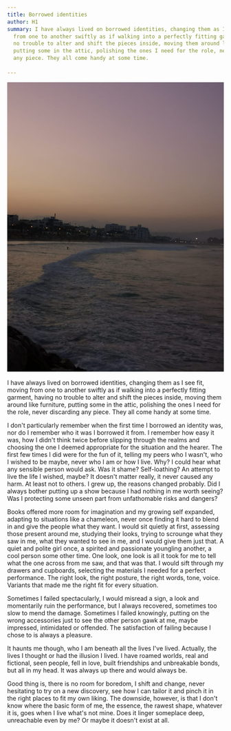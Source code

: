 ```yaml
---
title: Borrowed identities
author: H1
summary: I have always lived on borrowed identities, changing them as I see fit, moving
  from one to another swiftly as if walking into a perfectly fitting garment, having
  no trouble to alter and shift the pieces inside, moving them around like furniture,
  putting some in the attic, polishing the ones I need for the role, never discarding
  any piece. They all come handy at some time.

---
```


![](/uploads/IMG-20191114-WA0010.jpg)

I have always lived on borrowed identities, changing them as I see fit, moving from one to another swiftly as if walking into a perfectly fitting garment, having no trouble to alter and shift the pieces inside, moving them around like furniture, putting some in the attic, polishing the ones I need for the role, never discarding any piece. They all come handy at some time.

I don't particularly remember when the first time I borrowed an identity was, nor do I remember who it was I borrowed it from. I remember how easy it was, how I didn't think twice before slipping through the realms and choosing the one I deemed appropriate for the situation and the hearer. The first few times I did were for the fun of it, telling my peers who I wasn't, who I wished to be maybe, never who I am or how I live. Why? I could hear what any sensible person would ask. Was it shame? Self-loathing? An attempt to live the life I wished, maybe? It doesn't matter really, it never caused any harm. At least not to others. I grew up, the reasons changed probably. Did I always bother putting up a show because I had nothing in me worth seeing? Was I protecting some unseen part from unfathomable risks and dangers?

Books offered more room for imagination and my growing self expanded, adapting to situations like a chameleon, never once finding it hard to blend in and give the people what they want. I would sit quietly at first, assessing those present around me, studying their looks, trying to scrounge what they saw in me, what they wanted to see in me, and I would give them just that. A quiet and polite girl once, a spirited and passionate youngling another, a cool person some other time. One look, one look is all it took for me to tell what the one across from me saw, and that was that. I would sift through my drawers and cupboards, selecting the materials I needed for a perfect performance. The right look, the right posture, the right words, tone, voice. Variants that made me the right fit for every situation.

Sometimes I failed spectacularly, I would misread a sign, a look and momentarily ruin the performance, but I always recovered, sometimes too slow to mend the damage. Sometimes I failed knowingly, putting on the wrong accessories just to see the other person gawk at me, maybe impressed, intimidated or offended. The satisfaction of failing because I chose to is always a pleasure.

It haunts me though, who I am beneath all the lives I've lived. Actually, the lives I thought or had the illusion I lived. I have roamed worlds, real and fictional, seen people, fell in love, built friendships and unbreakable bonds, but all in my head. It was always up there and would always be.

Good thing is, there is no room for boredom, I shift and change, never hesitating to try on a new discovery, see how I can tailor it and pinch it in the right places to fit my own liking. The downside, however, is that I don't know where the basic form of me, the essence, the rawest shape, whatever it is, goes when I live what's not mine. Does it linger someplace deep, unreachable even by me? Or maybe it doesn't exist at all.